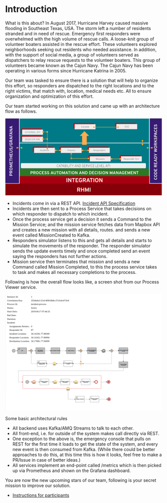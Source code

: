 # Introduction

What is this about?
In August 2017, Hurricane Harvey caused massive flooding in Southeast Texas, USA. The storm left a number of residents stranded and in need of rescue. Emergency first responders were overwhelmed with the high volume of rescue calls. A loose-knit group of volunteer boaters assisted in the rescue effort. These volunteers explored neighborhoods seeking out residents who needed assistance. In addition, with the support of social media, a group of volunteers served as dispatchers to relay rescue requests to the volunteer boaters. This group of volunteers became known as the Cajun Navy. The Cajun Navy has been operating in various forms since Hurricane Katrina in 2005.

Our team was tasked to ensure there is a solution that will help to organize this effort, so responders are dispatched to the right locations and to the right victims, that match with, location, medical needs etc. All to ensure organization and optimization of this effort.

Our team started working on this solution and came up with an architecture flow as follows.

![Overview](docs/assets/overviewERDemo.png)

- Incidents come in via a REST API. [Incident API Specification](docs/instructions/IncidentServiceAPISpec.md)
- Incidents are then sent to a Process Service that takes decisions on which responder to dispatch to which incident.
- Once the process service get a decision it sends a Command to the Mission Service; and the mission service fetches data from Mapbox API and creates a new mission with all details, routes. and sends a new event called MissionCreated to Kafka.
- Responders simulator listens to this and gets all details and starts to simulate the movements of the responder. The responder simulator sends the update events timely and once completed send an event saying the responders has not further actions.
- Mission service then terminates that mission and sends a new Command called Mission Completed, to this the process service takes to task and makes all necessary completions to the process.

Following is how the overall flow looks like, a screen shot from our Process Viewer service.

![Process View](docs/assets/incident-process-instance.png)



Some basic architectural rules
- All backend uses Kafka/AMQ Streams to talk to each other.
- All front-end, i.e. for outside of the system makes call directly via REST.
- One exception to the above is, the emergency console that pulls on REST for the first time it loads to get the state of the system, and every new event is then consumed from Kafka. (While there could be better approaches to do this, at this time this is how it looks, feel free to make a PR/Issue in case of better ideas.)
- All services implement an end-point called /metrics which is then picked up via Prometheus and shown on the Grafana dashboard.


You are now the new upcoming stars of our team, following is your secret mission to improve our solution.
* [Instructions for participants](docs/instructions/README.md)
